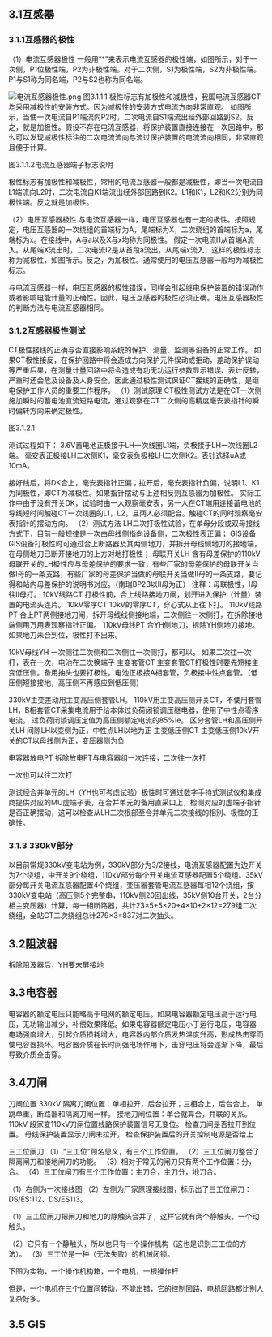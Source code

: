 ## 3.1互感器
### 3.1.1互感器的极性
（1）电流互感器极性
一般用“*”来表示电流互感器的极性端，如图所示，对于一次侧，P1位极性端，P2为非极性端。对于二次侧，S1为极性端，S2为非极性端。P1与S1称为同名端，P2与S2也称为同名端。

![电流互感器极性.png](primary-equipment/互感器-images/image-3111.png)
图3.1.1.1
极性标志有加极性和减极性，我国电流互感器CT均采用减极性的安装方式。因为减极性的安装方式电流方向非常直观。
如图所示，当使一次电流自P1端流向P2时，二次电流自S1端流出经外部回路到S2。反之，就是加极性。假设不存在电流互感器，将保护装置直接连接在一次回路中，那么可以发现减极性标注的二次电流流向与流过保护装置的电流流向相同，非常直观且便于计算。


图3.1.1.2电流互感器端子标志说明

极性标志有加极性和减极性，常用的电流互感器一般都是减极性，即当一次电流自L1端流向L2时，二次电流自K1端流出经外部回路到K2。L1和K1，L2和K2分别为同极性端。反之就是加极性。

（2）电压互感器极性
与电流互感器一样，电压互感器也有一定的极性。按照规定，电压互感器的一次绕组的首端标为A，尾端标为X，二次绕组的首端标为a，尾端标为x。在接线中，A与a以及X与x均称为同极性。
假定一次电流I1从首端A流入。从尾端X流出时，二次电流I2是从首段a流出，从尾端x流入，这样的极性标志称为减极性，如图所示。反之，为加极性。通常使用的电压互感器一般均为减极性标志。

与电流互感器一样，电压互感器的极性错误，同样会引起继电保护装置的错误动作或者影响电能计量的正确性。因此，电压互感器的极性必须正确。电压互感器极性的判断方法与电流互感器相同。
### 3.1.2互感器极性测试
CT极性接线的正确与否直接影响系统的保护、测量、监测等设备的正常工作。
如果CT极性接反，在保护回路中将会造成方向保护元件误动或拒动，差动保护误动等严重后果，在测量计量回路中将会造成有功无功运行参数显示错误、表计反转，严重时还会危及设备及人身安全。因此通过极性测试保证CT接线的正确性，是继电保护工作人员的重要工作程序。
（1）测试原理
CT极性测试方法是在CT一次侧施加瞬时的蓄电池直流短路电流，通过观察在CT二次侧的高精度毫安表指针的瞬时偏转方向来确定极性。

图3.1.2.1

测试过程如下：
3.6V蓄电池正极接于LH一次线圈L1端，负极接于LH一次线圈L2端。
毫安表正极接LH二次侧K1，毫安表负极接LH二次侧K2。表针选择uA或10mA。

接好线后，将DK合上，毫安表指针正偏；拉开后，毫安表指针负偏，说明L1、K1为同极性，即CT为减极性。如果指针摆动与上述相反则互感器为加极性。
实际工作中由于没有开关DK，试验时由一人观察毫安表，另一人在CT端用连接蓄电池的导线短时间触碰CT一次线圈的L1，L2，且两人必须配合。触碰CT的同时观察毫安表指针的摆动方向。
（2）测试方法
LH二次打极性试验，在单母分段或双母接线方式下，目前一般规律是一次由母线侧指向设备侧，二次极性表正偏；
GIS设备
GIS设备打极性时可通过合上断路器及其两侧地刀，并拆开母线侧地刀的接地端，在母侧地刀已断开接地刀的上方对地打极性；
母联开关LH
含有母差保护的110kV母联开关的LH极性应与母差保护的要求一致，有些厂家的母差保护的母联开关当做I母的一条支路，有些厂家的母差保护当做的母联开关当做II母的一条支路，要记得和站内母差保护的说明书对应。（南瑞BP2B以II母为正）
注释：母联极性，I母往II母打。
10kV线路CT
打极性前，合上线路接地刀闸，划开进入保护（计量）装置的电流头连片。
10kV零序CT
10kV的零序CT，穿心式从上往下打。
110kV线路PT
合上PT两侧接地刀闸，拆开母线线侧接地端，二次侧往一次侧打，在拆除接地端侧用万用表观察指针正偏。
110kV母线PT
合YH侧地刀，拆除YH侧地刀接地。如果地刀未合到位，极性打不出来。

10kV母线YH
一次侧往二次侧和二次侧往一次侧打，都可以。
如果二次往一次打，表在一次，电池在二次换端子
主变套管CT
主变套管CT打极性时要先短接主变低压侧。备用抽头也要打极性。电池正极接A相套管，负极接中性点套管。（低压侧短接接地，高压侧不再感应到低压侧）

330kV主变差动用主变高压侧套管LH。
110kV用主变高压侧开关CT，不使用套管LH，B相套管CT采集电流用于给本体过负荷闭锁调压继电器，使用了中性点零序电流。
过负荷闭锁调压定值为高压侧额定电流的85%Ie。
区分套管LH和高压侧开关LH
间隙LH以变侧为正，中性点LH以地为正
主变低压侧CT
主变低压侧10kV开关的CT以母线侧为正，变压器侧为负

电容器放电PT
拆除放电PT与电容器组一次连接，二次往一次打

一次也可以往二次打

测试经合并单元的LH（YH也可考虑试验）极性时可通过数字手持式测试仪和集成商提供对应的MU虚端子表，在合并单元的备用直采口上，检测对应的虚端子指针是否正确摆动，这可以检查从LH二次根部至合并单元二次接线的相别、极性的正确性。
### 3.1.3 330kV部分

以目前常规330kV变电站为例，330kV部分为3/2接线，电流互感器配置为边开关为7个绕组，中开关9个绕组，110kV部分每个开关电流互感器配置5个绕组。35kV部分每开关电流互感器配置4个绕组，变压器套管电流互感器每相12个绕组，按330kV变电站（高压侧5个完整串，110kV侧20回出线，35kV侧10台开关，2台分相主变压器）计算，每一相断路器，共计23×5+5×20+4×10+2×12=279组二次绕组，全站CT二次绕组总计279×3=837对二次抽头。
## 3.2阻波器
拆除阻波器后，YH要末屏接地

## 3.3电容器
电容器的额定电压只能略高于电网的额定电压。如果电容器额定电压高于运行电压，无功输出减少，补偿效果降低。如果电容器额定电压小于运行电压，电容器 电场强度增大，引起介质损耗增大，电容器内部介质发热温度升高，形成热击穿而使电容器损坏。电容器介质在长时间强电场作用下，击穿电压将会逐渐下降，最后导致介质全击穿。
## 3.4刀闸
刀闸位置
330kV
隔离刀闸位置：单相拉开，后台拉开；三相合上，后台合上。
单跳单重，断路器和隔离刀闸一样。
接地刀闸位置：单合就算合，并联的关系。
110kV
段家变110kV刀闸位置线路保护装置信号无变位。
检查刀闸是否拉开到位置。
母线保护装置显示刀闸未拉开，
检查保护装置后的开关控制电源是否给上

三工位闸刀
（1）“三工位”顾名思义，有三个工作位置。
（2）三工位闸刀整合了隔离闸刀和接地闸刀的功能。
（3）相对于常见的闸刀只有两个工作位置：分，合。
（4）三工位闸刀有三个工作位置：主刀合，主刀分，地刀合。


（1）右侧为一次接线图
（2）左侧为厂家原理接线图，标示出了三工位闸刀：DS/ES:112、DS/ES113。


（1）三工位闸刀把闸刀和地刀的静触头合并了，这样它就有两个静触头，一个动触头。

（2）它只有一个静触头，所以也只有一个操作机构（这也是识别三工位的方法）。
（3）三工位是一种（无法失败）的机械闭锁。

下图为实物，一个操作机构箱，一个电机，一根操作杆


但是，一个电机在三个位置间转动，不能出错，它的控制回路、电机回路都比别人复杂好多。
## 3.5 GIS


